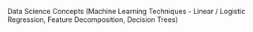 Data Science Concepts (Machine Learning Techniques - Linear / Logistic Regression, Feature Decomposition, Decision Trees)
